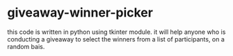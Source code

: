 # giveaway-winner-picker
this code is written in python using tkinter module. it will help anyone who is conducting a giveaway to select the winners from a list of participants, on a random bais.
